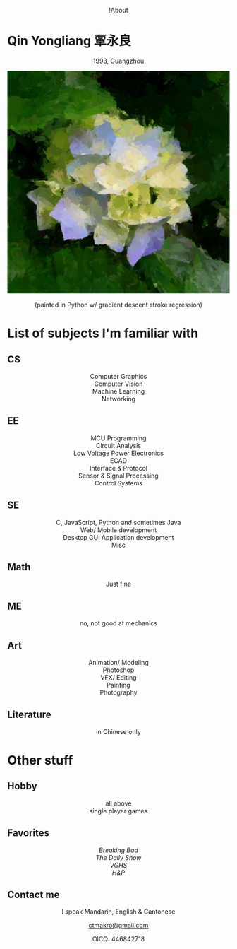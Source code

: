 !About

<style>p,ul {
  text-align: center;
  list-style-type: none;
  padding:0px;
  }
</style>

# Qin Yongliang 覃永良

1993, Guangzhou

![](flower_neural_loss_embossed_.jpg)

(painted in Python w/ gradient descent stroke regression)

# List of subjects I'm familiar with


## CS

- Computer Graphics
- Computer Vision
- Machine Learning
- Networking

## EE

- MCU Programming
- Circuit Analysis
- Low Voltage Power Electronics
- ECAD
- Interface & Protocol
- Sensor & Signal Processing
- Control Systems

## SE

- C, JavaScript, Python and sometimes Java
- Web/ Mobile development
- Desktop GUI Application development
- Misc

## Math

- Just fine

## ME

- no, not good at mechanics

## Art

- Animation/ Modeling
- Photoshop
- VFX/ Editing
- Painting
- Photography



## Literature

- in Chinese only


# Other stuff

## Hobby

- all above
- single player games

## Favorites

- *Breaking Bad*
- *The Daily Show*
- *VGHS*
- *H&P*

## Contact me

I speak Mandarin, English & Cantonese

<ctmakro@gmail.com>

OICQ: 446842718
